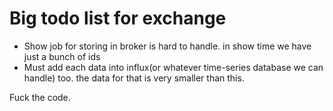 # Big todo list for exchange

 - Show job for storing in broker is hard to handle. in show time we have just a bunch of ids 
 - Must add each data into influx(or whatever time-series database we can handle) too. the data for that is very smaller than this.
 
 
Fuck the code. 
 